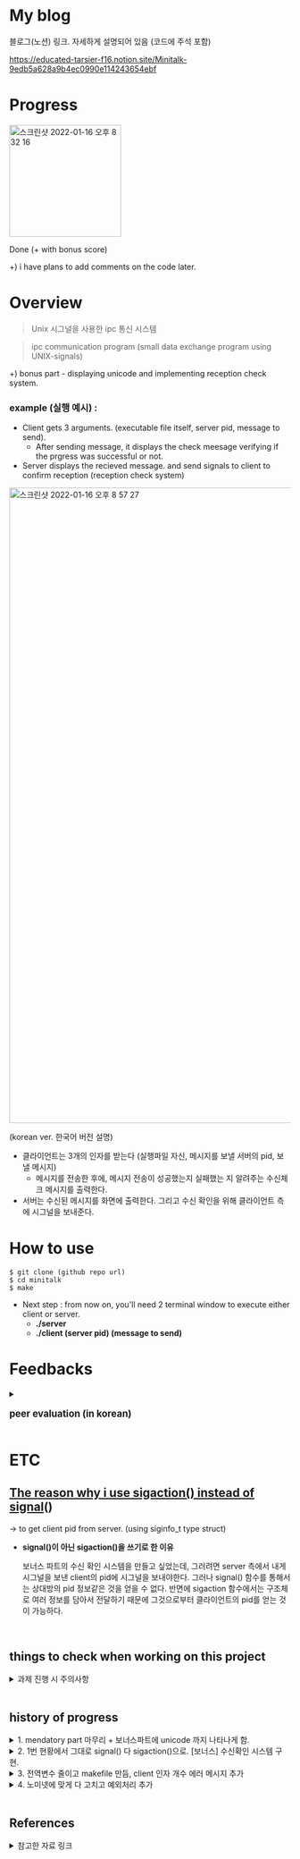 # My blog
블로그(노션) 링크. 자세하게 설명되어 있음 (코드에 주석 포함)

https://educated-tarsier-f16.notion.site/Minitalk-9edb5a628a9b4ec0990e114243654ebf

# Progress
<img width="200" alt="스크린샷 2022-01-16 오후 8 32 16" src="https://user-images.githubusercontent.com/65381957/149658099-32695a54-595a-411b-89eb-042e128eea0b.png">

Done (+ with bonus score)

+) i have plans to add comments on the code later.

# Overview
> Unix 시그널을 사용한 ipc 통신 시스템

>ipc communication program (small data exchange program using UNIX-signals)

+) bonus part - displaying unicode and implementing reception check system.

### <b>example (실행 예시) : </b>
* Client gets 3 arguments. (executable file itself, server pid, message to send).
    * After sending message, it displays the check meesage verifying if the prgress was successful or not.
* Server displays the recieved message. and send signals to client to confirm reception (reception check system)


<img width="1137" alt="스크린샷 2022-01-16 오후 8 57 27" src="https://user-images.githubusercontent.com/65381957/149658970-b8bbf54c-3b82-4ea5-badd-4187469bebcc.png">

(korean ver. 한국어 버전 설명)
* 클라이언트는 3개의 인자를 받는다 (실행파일 자신, 메시지를 보낼 서버의 pid, 보낼 메시지)
    * 메시지를 전송한 후에, 메시지 전송이 성공했는지 실패했는 지 알려주는 수신체크 메시지를 출력한다.
* 서버는 수신된 메시지를 화면에 출력한다. 그리고 수신 확인을 위해 클라이언트 측에 시그널을 보내준다.

# How to use

    $ git clone (github repo url)
    $ cd minitalk
    $ make
* Next step : from now on, you'll need 2 terminal window to execute either client or server.
    * <b>./server</b>
    * <b>./client (server pid) (message to send) </b>


# Feedbacks
<details>
<summary><p style="font-size:120%"><b>peer evaluation (in korean) </p></summary>
<div markdown="1">
1. 
<img width="685" alt="스크린샷 2022-01-16 오후 8 34 46" src="https://user-images.githubusercontent.com/65381957/149658176-be8fcc8a-701a-4935-9528-5037e278884e.png">
2. 
<img width="688" alt="스크린샷 2022-01-16 오후 8 35 50" src="https://user-images.githubusercontent.com/65381957/149658200-c84c310c-37a7-44d7-b1f8-cae309a990d2.png">
3.
<img width="685" alt="스크린샷 2022-01-16 오후 8 38 02" src="https://user-images.githubusercontent.com/65381957/149658265-b75f5154-1c74-43ac-9a27-727ede3bc59e.png">
</b>
</div>
</details>


# ETC
## <U>The reason why i use sigaction() instead of signal</U>()
-> to get client pid from server. (using siginfo_t type struct)

* <b> signal()이 아닌 sigaction()을 쓰기로 한 이유 </b>

    보너스 파트의 수신 확인 시스템을 만들고 싶었는데, 그러려면 server 측에서 내게 시그널을 보낸 client의 pid에 시그널을 보내야한다. 그러나 signal() 함수를 통해서는 상대방의 pid 정보같은 것을 얻을 수 없다. 반면에 sigaction 함수에서는 구조체로 여러 정보를 담아서 전달하기 때문에 그것으로부터 클라이언트의 pid를 얻는 것이 가능하다.
<br>


## things to check when working on this project
<details>
<summary>과제 진행 시 주의사항</summary>
<div markdown="1">
1. signal 관련 함수의 리턴값을 받아서 그부분까지 에러처리
2. ./client (pid) "메시지" 이렇게 줬을 때, 메시지 인자 안에 공백문자가 텍스트형식으로 들어가있는걸 다시 공백문자로 바꿔주기. (꼭 해야하는 것은 아님. 본인 희망사항에 따라 구현)
3. main 인자로 실행파일 포함 인자 3개가 안들어오면 에러처리
4. 인자로 들어온 pid에 숫자가 아닌 문자가 포함되있으면 에러처리
5. kill() 리턴값 에러처리 (더 자세하게 하려면 함수 하나로 빼서 errno에 따른 예외처리도 가능)
6. sigaction 함수에서 시그널 핸들러 등록에 실패할 시 -1 반환하므로 그것도 에러처리.
7. 시그널 전송 시간이 너무 오래걸리지는 않는 지 에러처리.
(참고) 시그널 전송 시간 재는 법 👉 
time ./client <서버pid> <문자열> 하시면 송신완료 후 걸린 시간이 밑에 나온다.
</div>
</details>
<br>

## history of progress
<details>
<summary>1. mendatory part 마무리 + 보너스파트에 unicode 까지 나타나게 함.</summary>
<div markdown="1">
<img width="858" alt="스크린샷 2022-01-04 오후 12 39 22" src="https://user-images.githubusercontent.com/65381957/148006591-fffd5a23-2635-4e32-86c3-7e2fa9201a85.png">

그렇지만 수신확인 시스템을 만들려면 시그널을 보낸 상대편의 pid를 알아야함. 이때 signal() 함수에는 해당 기능이 없으므로 이를 sigaction() 함수로 대체하려고 함.

signal 함수의 핸들러 프로토타입은 void 핸들러(int signo)로 정해져있었는데 sigaction 함수에는 핸들러를 어떻게 만들어야할 지 고민 중.
여기서 어떻게 siginfo_t를 얻어 si_pid로 보낸 상대의 pid를 얻는 지도...
</div>
</details>
<details>
<summary>2. 1번 현황에서 그대로 signal() 다 sigaction()으로. [보너스] 수신확인 시스템 구현. </summary>
<img width="1296" alt="스크린샷 2022-01-04 오후 2 22 46" src="https://user-images.githubusercontent.com/65381957/148013113-2b614fbd-3fd3-4603-b2bf-cd83552511ea.png">

1. signal 보내는 함수 리턴값에 따라 전부 추가로 예외처리해줘야함.
2. 아직 norminette 규정 맞추기랑 허용불가 함수 지우고 libft와 makefile 추가하는 것 남아있음.
3. 과제에서 전역변수가 허용되는 지 확인해야함.
4. 근데 아직 개행문자가 문자그대로 \n 이렇게 나오는 현상 못고침.
5. makefile 못만듬
</div>
</details>
<details>
<summary>3. 전역변수 줄이고 makefile 만듬, client 인자 개수 에러 메시지 추가</summary>

1. makefile 만듬 (남의 꺼 갖다 씀)
2. 전역 변수 client 파일과 server 파일에 둘다 1개씩 있었는데, server 전역 1개 없애서 총 전역변수 1개로 맞춤.
3. client 실행파일에 main 인자 안들어갔을 때 에러메시지 출력하는 거 고침 
    -> fd를 3으로 stderr로 출력해서 터미널에 안 나타난거였음
4. libft 폴더에서 필요한 함수만 추림.
</div>
</details>
<details>
<summary>4. 노미넷에 맞게 다 고치고 예외처리 추가</summary>

1. 노미넷에 맞게 다 고침 (노미넷 = 42코드 문법 규정)
2. 공백문자열 바꿔주는 함수 다 만듬. (여러 번 테스트함)
3. 한글 주석 달아서 노션에 백업함.
</details>
<br>

## References
</details>
<details>
<summary>참고한 자료 링크</summary>

* char과 unsigned char의 비교 : https://m.blog.naver.com/PostView.naver?isHttpsRedirect=true&blogId=tipsware&logNo=221877901901

* 10진수를 2진수로 바꾸는 법(비트연산) : https://coding-factory.tistory.com/655
* 비트 연산자의 이해 : https://itbeginner2020.tistory.com/18
* 유니코드와 아스키코드의 비교 : https://whatisthenext.tistory.com/103
* 시그널을 받은 client측에서 서버의 pid 받아오는 법 : https://stackoverflow.com/questions/11508427/linux-c-upon-receiving-a-signal-is-it-possible-to-know-the-pid-of-the-sender
* printf가 asyc signal safe가 아닌 이유 : https://unix.stackexchange.com/questions/609210/why-printf-is-not-asyc-signal-safe-function

* sigaction() 함수의 활용 : https://m.blog.naver.com/PostView.naver?isHttpsRedirect=true&blogId=skssim&logNo=121271980

* 42 minitalk 블로그 : https://bingu.tistory.com/5
</details>
